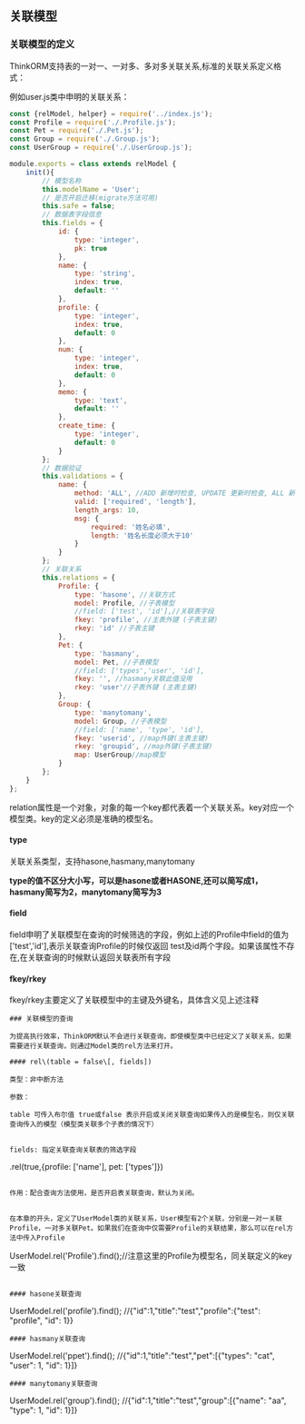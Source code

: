 ## 关联模型

### 关联模型的定义

ThinkORM支持表的一对一、一对多、多对多关联关系,标准的关联关系定义格式：

例如user.js类中申明的关联关系：

```js
const {relModel, helper} = require('../index.js');
const Profile = require('./.Profile.js');
const Pet = require('./.Pet.js');
const Group = require('./.Group.js');
const UserGroup = require('./.UserGroup.js');

module.exports = class extends relModel {
    init(){
        // 模型名称
        this.modelName = 'User';
        // 是否开启迁移(migrate方法可用)
        this.safe = false;
        // 数据表字段信息
        this.fields = {
            id: {
                type: 'integer',
                pk: true
            },
            name: {
                type: 'string',
                index: true,
                default: ''
            },
            profile: {
                type: 'integer',
                index: true,
                default: 0
            },
            num: {
                type: 'integer',
                index: true,
                default: 0
            },
            memo: {
                type: 'text',
                default: ''
            },
            create_time: {
                type: 'integer',
                default: 0
            }
        };
        // 数据验证
        this.validations = {
            name: {
                method: 'ALL', //ADD 新增时检查, UPDATE 更新时检查, ALL 新增和更新都检查,如果属性不存在则不检查
                valid: ['required', 'length'],
                length_args: 10,
                msg: {
                    required: '姓名必填',
                    length: '姓名长度必须大于10'
                }
            }
        };
        // 关联关系
        this.relations = {
            Profile: {
                type: 'hasone', //关联方式
                model: Profile, //子表模型
                //field: ['test', 'id'],//关联表字段
                fkey: 'profile', //主表外键 (子表主键)
                rkey: 'id' //子表主键
            },
            Pet: {
                type: 'hasmany',
                model: Pet, //子表模型
                //field: ['types','user', 'id'],
                fkey: '', //hasmany关联此值没用
                rkey: 'user'//子表外键 (主表主键)
            },
            Group: {
                type: 'manytomany',
                model: Group, //子表模型
                //field: ['name', 'type', 'id'],
                fkey: 'userid', //map外键(主表主键)
                rkey: 'groupid', //map外键(子表主键)
                map: UserGroup//map模型
            }
        };
    }
};

```
relation属性是一个对象，对象的每一个key都代表着一个关联关系。key对应一个模型类。key的定义必须是准确的模型名。

#### type

关联关系类型，支持hasone,hasmany,manytomany

**type的值不区分大小写，可以是hasone或者HASONE,还可以简写成1，hasmany简写为2，manytomany简写为3**

#### field

field申明了关联模型在查询的时候筛选的字段，例如上述的Profile中field的值为['test','id'],表示关联查询Profile的时候仅返回 test及id两个字段。如果该属性不存在,在关联查询的时候默认返回关联表所有字段

#### fkey/rkey

fkey/rkey主要定义了关联模型中的主键及外键名，具体含义见上述注释


```
### 关联模型的查询

为提高执行效率，ThinkORM默认不会进行关联查询，即使模型类中已经定义了关联关系，如果需要进行关联查询，则通过Model类的rel方法来打开。

#### rel\(table = false\[, fields])

类型：非中断方法

参数：

table 可传入布尔值 true或false 表示开启或关闭关联查询如果传入的是模型名，则仅关联查询传入的模型（模型类关联多个子表的情况下）


fields: 指定关联查询关联表的筛选字段

```

.rel(true,{profile: ['name'], pet: ['types']})

```

作用：配合查询方法使用，是否开启表关联查询，默认为关闭。


在本章的开头，定义了UserModel类的关联关系，User模型有2个关联，分别是一对一关联Profile，一对多关联Pet。如果我们在查询中仅需要Profile的关联结果，那么可以在rel方法中传入Profile
```
UserModel.rel('Profile').find();//注意这里的Profile为模型名，同关联定义的key一致
```

#### hasone关联查询
```
UserModel.rel('profile').find();
//{"id":1,"title":"test","profile":{"test": "profile", "id": 1}}
```
#### hasmany关联查询
```
UserModel.rel('ppet').find();
//{"id":1,"title":"test","pet":[{"types": "cat", "user": 1, "id": 1}]}
```
#### manytomany关联查询
```
UserModel.rel('group').find();
//{"id":1,"title":"test","group":[{"name": "aa", "type": 1, "id": 1}]}
```